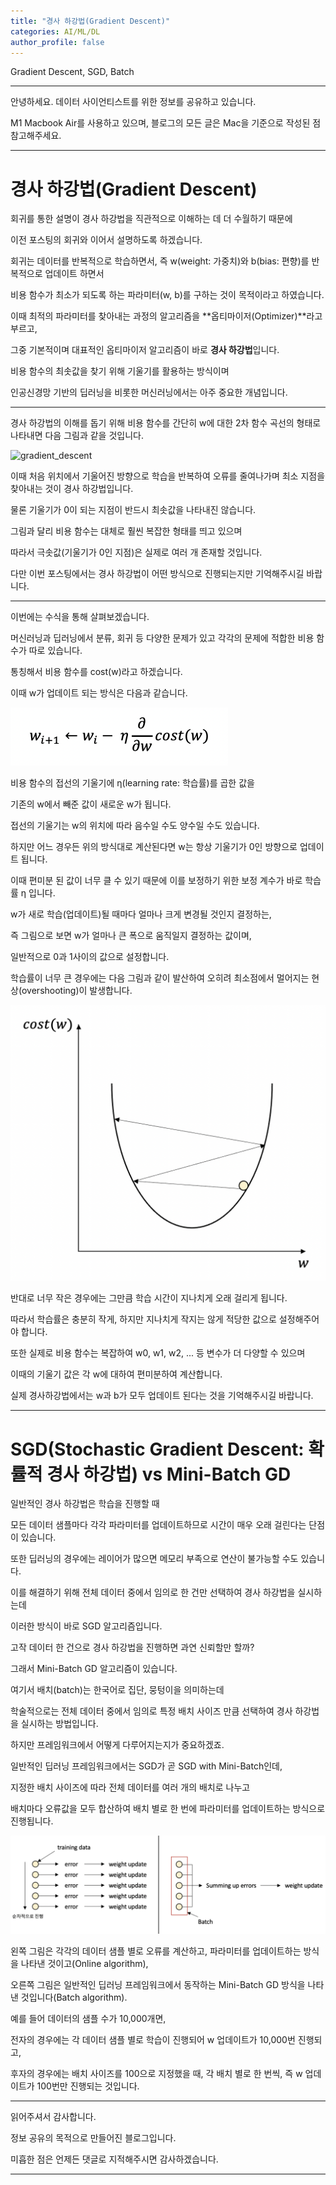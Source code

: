 ```yaml
---
title: "경사 하강법(Gradient Descent)"
categories: AI/ML/DL
author_profile: false
---
```

Gradient Descent, SGD, Batch

----

안녕하세요.
데이터 사이언티스트를 위한 정보를 공유하고 있습니다.

M1 Macbook Air를 사용하고 있으며, 블로그의 모든 글은 Mac을 기준으로 작성된 점 참고해주세요.

----

# 경사 하강법(Gradient Descent)

회귀를 통한 설명이 경사 하강법을 직관적으로 이해하는 데 더 수월하기 때문에

이전 포스팅의 회귀와 이어서 설명하도록 하겠습니다.

회귀는 데이터를 반복적으로 학습하면서, 즉 w(weight: 가중치)와 b(bias: 편향)를 반복적으로 업데이트 하면서

비용 함수가 최소가 되도록 하는 파라미터(w, b)를 구하는 것이 목적이라고 하였습니다.

이때 최적의 파라미터를 찾아내는 과정의 알고리즘을 **옵티마이저(Optimizer)**라고 부르고,

그중 기본적이며 대표적인 옵티마이저 알고리즘이 바로 **경사 하강법**입니다.

비용 함수의 최솟값을 찾기 위해 기울기를 활용하는 방식이며

인공신경망 기반의 딥러닝을 비롯한 머신러닝에서는 아주 중요한 개념입니다.

----

경사 하강법의 이해를 돕기 위해 비용 함수를 간단히 w에 대한 2차 함수 곡선의 형태로 나타내면 다음 그림과 같을 것입니다.

![gradient_descent](../../images/2022-03-29-gradient_descent/gradient_descent.png)

이때 처음 위치에서 기울어진 방향으로 학습을 반복하여 오류를 줄여나가며 최소 지점을 찾아내는 것이 경사 하강법입니다.

물론 기울기가 0이 되는 지점이 반드시 최솟값을 나타내진 않습니다.

그림과 달리 비용 함수는 대체로 훨씬 복잡한 형태를 띄고 있으며

따라서 극솟값(기울기가 0인 지점)은 실제로 여러 개 존재할 것입니다.

다만 이번 포스팅에서는 경사 하강법이 어떤 방식으로 진행되는지만 기억해주시길 바랍니다.

----

이번에는 수식을 통해 살펴보겠습니다.

머신러닝과 딥러닝에서 분류, 회귀 등 다양한 문제가 있고 각각의 문제에 적합한 비용 함수가 따로 있습니다.

통칭해서 비용 함수를 cost(w)라고 하겠습니다.

이때 w가 업데이트 되는 방식은 다음과 같습니다.

<img src="../images/2022-03-29-gradient_descent/weightupdate.png" alt="weightupdate" style="zoom:50%;" />

비용 함수의 접선의 기울기에 η(learning rate: 학습률)를 곱한 값을

기존의 w에서 빼준 값이 새로운 w가 됩니다.

접선의 기울기는 w의 위치에 따라 음수일 수도 양수일 수도 있습니다.

하지만 어느 경우든 위의 방식대로 계산된다면 w는 항상 기울기가 0인 방향으로 업데이트 됩니다.

이때 편미분 된 값이 너무 클 수 있기 때문에 이를 보정하기 위한 보정 계수가 바로 학습률 η 입니다.

w가 새로 학습(업데이트)될 때마다 얼마나 크게 변경될 것인지 결정하는,

즉 그림으로 보면 w가 얼마나 큰 폭으로 움직일지 결정하는 값이며,

일반적으로 0과 1사이의 값으로 설정합니다.

학습률이 너무 큰 경우에는 다음 그림과 같이 발산하여 오히려 최소점에서 멀어지는 현상(overshooting)이 발생합니다.

<img src="../images/2022-03-29-gradient_descent/biglearningrate.png" alt="biglearningrate" style="zoom:50%;" />

반대로 너무 작은 경우에는 그만큼 학습 시간이 지나치게 오래 걸리게 됩니다.

따라서 학습률은 충분히 작게, 하지만 지나치게 작지는 않게 적당한 값으로 설정해주어야 합니다.

또한 실제로 비용 함수는 복잡하여 w0, w1, w2, ... 등 변수가 더 다양할 수 있으며

이때의 기울기 값은 각 w에 대하여 편미분하여 계산합니다.

실제 경사하강법에서는 w과 b가 모두 업데이트 된다는 것을 기억해주시길 바랍니다.

----

# SGD(Stochastic Gradient Descent: 확률적 경사 하강법) vs Mini-Batch GD

일반적인 경사 하강법은 학습을 진행할 때

모든 데이터 샘플마다 각각 파라미터를 업데이트하므로 시간이 매우 오래 걸린다는 단점이 있습니다.

또한 딥러닝의 경우에는 레이어가 많으면 메모리 부족으로 연산이 불가능할 수도 있습니다.

이를 해결하기 위해 전체 데이터 중에서 임의로 한 건만 선택하여 경사 하강법을 실시하는데

이러한 방식이 바로 SGD 알고리즘입니다.

고작 데이터 한 건으로 경사 하강법을 진행하면 과연 신뢰할만 할까?

그래서 Mini-Batch GD 알고리즘이 있습니다.

여기서 배치(batch)는 한국어로 집단, 뭉텅이을 의미하는데

학술적으로는 전체 데이터 중에서 임의로 특정 배치 사이즈 만큼 선택하여 경사 하강법을 실시하는 방법입니다.

하지만 프레임워크에서 어떻게 다루어지는지가 중요하겠죠.

일반적인 딥러닝 프레임워크에서는 SGD가 곧 SGD with Mini-Batch인데,

지정한 배치 사이즈에 따라 전체 데이터를 여러 개의 배치로 나누고

배치마다 오류값을 모두 합산하여 배치 별로 한 번에 파라미터를 업데이트하는 방식으로 진행됩니다.

<img src="../images/2022-03-29-gradient_descent/batch.png" alt="batch"  />

왼쪽 그림은 각각의 데이터 샘플 별로 오류를 계산하고, 파라미터를 업데이트하는 방식을 나타낸 것이고(Online algorithm),

오른쪽 그림은 일반적인 딥러닝 프레임워크에서 동작하는 Mini-Batch GD 방식을 나타낸 것입니다(Batch algorithm).

예를 들어 데이터의 샘플 수가 10,000개면,

전자의 경우에는 각 데이터 샘플 별로 학습이 진행되어 w 업데이트가 10,000번 진행되고,

후자의 경우에는 배치 사이즈를 100으로 지정했을 때, 각 배치 별로 한 번씩, 즉 w 업데이트가 100번만 진행되는 것입니다.

----

읽어주셔서 감사합니다.

정보 공유의 목적으로 만들어진 블로그입니다.

미흡한 점은 언제든 댓글로 지적해주시면 감사하겠습니다.

----
